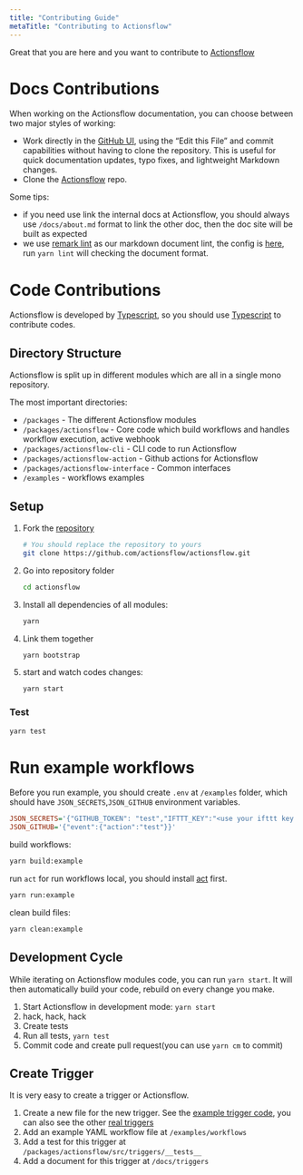 ```yaml
---
title: "Contributing Guide"
metaTitle: "Contributing to Actionsflow"
---
```


Great that you are here and you want to contribute to [Actionsflow](https://github.com/actionsflow/actionsflow)

# Docs Contributions

When working on the Actionsflow documentation, you can choose between two major styles of working:

- Work directly in the [GitHub UI](https://github.com/actionsflow/actionsflow/tree/master/docs), using the “Edit this File” and commit capabilities without having to clone the repository. This is useful for quick documentation updates, typo fixes, and lightweight Markdown changes.
- Clone the [Actionsflow](https://github.com/actionsflow/actionsflow) repo.

Some tips:

- if you need use link the internal docs at Actionsflow, you should always use `/docs/about.md` format to link the other doc, then the doc site will be built as expected
- we use [remark lint](https://github.com/remarkjs/remark-lint) as our markdown document lint, the config is [here](https://github.com/actionsflow/actionsflow/blob/master/.remarkrc.js), run `yarn lint` will checking the document format.

# Code Contributions

Actionsflow is developed by [Typescript](https://www.typescriptlang.org/), so you should use [Typescript](https://www.typescriptlang.org/) to contribute codes.

## Directory Structure

Actionsflow is split up in different modules which are all in a single mono repository.

The most important directories:

- `/packages` - The different Actionsflow modules
- `/packages/actionsflow` - Core code which build workflows and handles workflow execution, active webhook
- `/packages/actionsflow-cli` - CLI code to run Actionsflow
- `/packages/actionsflow-action` - Github actions for Actionsflow
- `/packages/actionsflow-interface` - Common interfaces
- `/examples` - workflows examples

## Setup

1. Fork the [repository](https://github.com/actionsflow/actionsflow)

   ```bash
   # You should replace the repository to yours
   git clone https://github.com/actionsflow/actionsflow.git
   ```

1. Go into repository folder

   ```bash
   cd actionsflow
   ```

1. Install all dependencies of all modules:

   ```bash
   yarn
   ```

1. Link them together

   ```bash
   yarn bootstrap
   ```

1. start and watch codes changes:

   ```bash
   yarn start
   ```

### Test

```bash
yarn test

```

# Run example workflows

Before you run example, you should create `.env` at `/examples` folder, which should have `JSON_SECRETS`,`JSON_GITHUB` environment variables.

```ini
JSON_SECRETS='{"GITHUB_TOKEN": "test","IFTTT_KEY":"<use your ifttt key replace>","TELEGRAM_BOT_TOKEN":"<use your telegram token replace>"}'
JSON_GITHUB='{"event":{"action":"test"}}'
```

build workflows:

```bash
yarn build:example
```

run `act` for run workflows local, you should install [act](https://github.com/nektos/act) first.

```bash
yarn run:example
```

clean build files:

```bash
yarn clean:example
```

## Development Cycle

While iterating on Actionsflow modules code, you can run `yarn start`. It will then
automatically build your code, rebuild on every change you make.

1.  Start Actionsflow in development mode: `yarn start`
1.  hack, hack, hack
1.  Create tests
1.  Run all tests, `yarn test`
1.  Commit code and create pull request(you can use `yarn cm` to commit)

## Create Trigger

It is very easy to create a trigger or Actionsflow.

1. Create a new file for the new trigger. See the [example trigger code](https://github.com/actionsflow/actionsflow/blob/master/examples/triggers/example.ts), you can also see the other [real triggers](https://github.com/actionsflow/actionsflow/tree/master/packages/actionsflow/src/triggers)
1. Add an example YAML workflow file at `/examples/workflows`
1. Add a test for this trigger at `/packages/actionsflow/src/triggers/__tests__`
1. Add a document for this trigger at `/docs/triggers`
